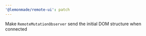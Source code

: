 ```yaml
---
'@lemonmade/remote-ui': patch
---
```


Make `RemoteMutationObserver` send the initial DOM structure when connected
